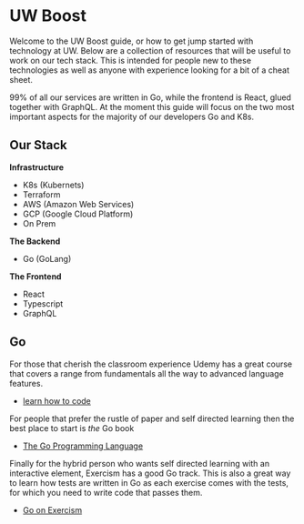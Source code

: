 # UW Boost
Welcome to the UW Boost guide, or how to get jump started with technology at UW. Below are a collection of resources that will be useful to work on our tech stack.  This is intended for people new to these technologies as well as anyone with experience looking for a bit of a cheat sheet.

99% of all our services are written in Go, while the frontend is React, glued together with GraphQL.  At the moment this guide will focus on the two most important aspects for the majority of our developers Go and K8s.

## Our Stack
**Infrastructure**
- K8s (Kubernets)
- Terraform
- AWS (Amazon Web Services)
- GCP (Google Cloud Platform)
- On Prem

**The Backend**
 - Go (GoLang)

**The Frontend**
- React
- Typescript
- GraphQL

## Go
For those that cherish the classroom experience Udemy has a great course that covers a range from fundamentals all the way to advanced language features.  
- [learn how to code](https://www.udemy.com/course/learn-how-to-code/)

For people that prefer the rustle of paper and self directed learning then the best place to start is *the* Go book
- [The Go Programming Language](http://www.gopl.io/)

Finally for the hybrid person who wants self directed learning with an  interactive element, Exercism has a good Go track.  This is also a great way to learn how tests are written in Go as each exercise comes with the tests, for which you need to write code that passes them.
- [Go on Exercism](https://exercism.org/tracks/go)

